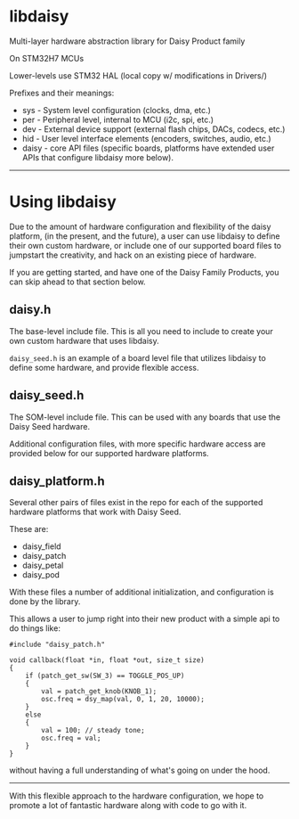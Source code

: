 # libdaisy

Multi-layer hardware abstraction library for Daisy Product family

On STM32H7 MCUs

Lower-levels use STM32 HAL (local copy w/ modifications in Drivers/)

Prefixes and their meanings:

- sys - System level configuration (clocks, dma, etc.)
- per - Peripheral level, internal to MCU (i2c, spi, etc.)
- dev - External device support (external flash chips, DACs, codecs, etc.)
- hid - User level interface elements (encoders, switches, audio, etc.)
- daisy - core API files (specific boards, platforms have extended user APIs that configure libdaisy more below).

----

# Using libdaisy

Due to the amount of hardware configuration and flexibility of the daisy platform, (in the present, and the future), a user can use libdaisy to define their own custom hardware, or include one of our supported board files to jumpstart the creativity, and hack on an existing piece of hardware.

If you are getting started, and have one of the Daisy Family Products, you can skip ahead to that section below.

## daisy.h

The base-level include file. This is all you need to include to create your own custom hardware that uses libdaisy.

`daisy_seed.h` is an example of a board level file that utilizes libdaisy to define some hardware, and provide flexible access.

## daisy_seed.h

The SOM-level include file. This can be used with any boards that use the Daisy Seed hardware.

Additional configuration files, with more specific hardware access are provided below for our supported hardware platforms.

## daisy_platform.h

Several other pairs of files exist in the repo for each of the supported hardware platforms that work with Daisy Seed.

These are:
- daisy_field
- daisy_patch
- daisy_petal
- daisy_pod

With these files a number of additional initialization, and configuration is done by the library.

This allows a user to jump right into their new product with a simple api to do things like:

```
#include "daisy_patch.h"

void callback(float *in, float *out, size_t size)
{
    if (patch_get_sw(SW_3) == TOGGLE_POS_UP)
    {
        val = patch_get_knob(KNOB_1);
        osc.freq = dsy_map(val, 0, 1, 20, 10000); 
    }
    else
    {
        val = 100; // steady tone;
        osc.freq = val;
    }
}
```

without having a full understanding of what's going on under the hood.

------

With this flexible approach to the hardware configuration, we hope to promote a lot of fantastic hardware along with code to go with it.

